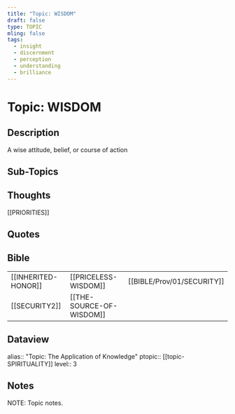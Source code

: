 ```yaml
---
title: "Topic: WISDOM"
draft: false
type: TOPIC
mling: false
tags:
  - insight
  - discernment
  - perception
  - understanding
  - brilliance
---
```

# Topic: WISDOM 
## Description
A wise attitude, belief, or course of action

## Sub-Topics

## Thoughts
[[PRIORITIES]]

## Quotes

## Bible
|     |     |     |
| --- | --- | --- |
| [[INHERITED-HONOR]] | [[PRICELESS-WISDOM]] | [[BIBLE/Prov/01/SECURITY]] |
| [[SECURITY2]] | [[THE-SOURCE-OF-WISDOM]] |

## Dataview
alias:: "Topic: The Application of Knowledge"
ptopic:: [[topic-SPIRITUALITY]]
level:: 3

## Notes
NOTE: Topic notes.